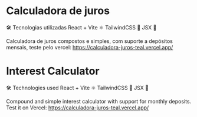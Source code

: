 # Calculadora de juros

🛠 Tecnologias utilizadas
React + Vite ⚛️
TailwindCSS 🎨
JSX 📜

 Calculadora de juros compostos e simples, com suporte a depósitos mensais, teste pelo vercel: https://calculadora-juros-teal.vercel.app/

# Interest Calculator
🛠 Technologies used
React + Vite ⚛️
TailwindCSS 🎨
JSX 📜

Compound and simple interest calculator with support for monthly deposits. Test it on Vercel: https://calculadora-juros-teal.vercel.app/
